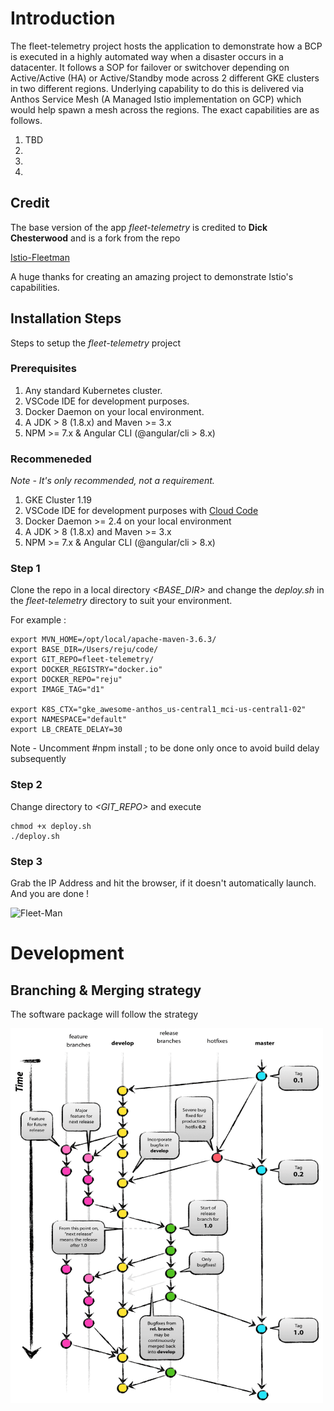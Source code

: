 
# Introduction

The fleet-telemetry project hosts the application to demonstrate how a BCP
is executed in a highly automated way when a disaster occurs in a datacenter. It 
follows a SOP for failover or switchover depending on Active/Active (HA) or Active/Standby mode across 2 different GKE clusters in two different regions. Underlying capability to do this is delivered via Anthos Service Mesh (A Managed Istio implementation on GCP) which would help spawn a mesh across the regions. 
The exact capabilities are as follows. 

1.  TBD
1.  
1.  
1.  

## Credit    

The base version of the app _fleet-telemetry_ is credited to **Dick Chesterwood** and is a fork from the repo 
 
[Istio-Fleetman](https://github.com/DickChesterwood/istio-fleetman) 

A huge thanks for creating an amazing project to demonstrate Istio's capabilities.


## Installation Steps    

Steps to setup the _fleet-telemetry_ project

### Prerequisites

1. Any standard Kubernetes cluster. 
2. VSCode IDE for development purposes. 
3. Docker Daemon on your local environment.
4. A JDK > 8 (1.8.x) and Maven >= 3.x
5. NPM >= 7.x & Angular CLI (@angular/cli > 8.x)

### Recommeneded 

_Note - It's only recommended, not a requirement._

1. GKE Cluster 1.19 
2. VSCode IDE for development purposes with 
[Cloud Code](https://marketplace.visualstudio.com/items?itemName=GoogleCloudTools.cloudcode)
3. Docker Daemon >= 2.4 on your local environment 
4. A JDK > 8 (1.8.x) and Maven >= 3.x
5. NPM >= 7.x & Angular CLI (@angular/cli > 8.x)

### Step 1

Clone the repo in a local directory *<BASE_DIR>* and change the *deploy.sh* 
in the *fleet-telemetry* directory to suit your environment.

For example : 

```
export MVN_HOME=/opt/local/apache-maven-3.6.3/
export BASE_DIR=/Users/reju/code/
export GIT_REPO=fleet-telemetry/
export DOCKER_REGISTRY="docker.io"
export DOCKER_REPO="reju"
export IMAGE_TAG="d1"

export K8S_CTX="gke_awesome-anthos_us-central1_mci-us-central1-02"
export NAMESPACE="default"
export LB_CREATE_DELAY=30

```
Note - Uncomment #npm install ; to be done only once to avoid build delay subsequently

### Step 2

Change directory to *<GIT_REPO>* and execute

```
chmod +x deploy.sh
./deploy.sh

```

### Step 3

Grab the IP Address and hit the browser, if it doesn't automatically launch. And you are done ! 

![Fleet-Man](./truck-telemetry.gif)


# Development

## Branching & Merging strategy

The software package will follow the strategy

<img src="git-model@2x.png" alt="Git B&M" width="500" height="600"/>






